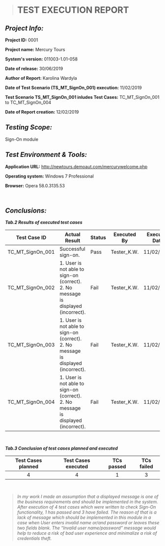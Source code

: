 > # **TEST EXECUTION REPORT**

## *Project Info:*

**Project ID:** 0001

**Project name:** Mercury Tours

**System's version:** 011003-1.01-058

**Date of release:** 30/06/2019

**Author of Report:** Karolina Wardyla

**Date of Test Scenario (TS_MT_SignOn_001) execution:** 11/02/2019

**Test Scenario TS_MT_SignOn_001 inludes Test Cases:** TC_MT_SignOn_001 to TC_MT_SignOn_004

**Date of Report creation:** 12/02/2019

## *Testing Scope:*

Sign-On module

## *Test Environment & Tools:*

**Application URL:** http://newtours.demoaut.com/mercurywelcome.php

**Operating system:** Windows 7 Professional

**Browser:** Opera 58.0.3135.53

&nbsp;

## *Conclusions:*

**_Tab.2 Results of executed test cases_**

| Test Case ID | Actual Result | Status | Executed By | Executed Date | Comments (if any) |
| --- | --- | --- | --- | --- | --- |
| TC_MT_SignOn_001 | Successful sign-on. | Pass | Tester_K.W. | 11/02/2019 | No comments. |
| TC_MT_SignOn_002 | 1. User is not able to sign-on (correct). <br/> 2. No message is displayed (incorrect). | Fail | Tester_K.W. | 11/02/2019 | "Invalid user name/password" message should be implemented. See BUG REPORT (BR_0001) |
| TC_MT_SignOn_003 | 1. User is not able to sign-on (correct). <br/> 2. No message is displayed (incorrect). | Fail | Tester_K.W. | 11/02/2019 | "Invalid user name/password" message should be implemented. See BUG REPORT (BR_0001) |
| TC_MT_SignOn_004 | 1. User is not able to sign-on (correct). <br/> 2. No message is displayed (incorrect). | Fail | Tester_K.W. | 11/02/2019 | "Invalid user name/password" message should be implemented. See BUG REPORT (BR_0001) |

&nbsp;

**_Tab.3 Conclusion of test cases planned and executed_**

| Test Cases planned | Test Cases executed | TCs passed | TCs failed |
|:------------------:|:-------------------:|:----------:|:----------:|
|          4         |          4          |      1     |      3     |

&nbsp;

> *In my work I made an assumption that a displayed message is one of the business requirements and should be implemented in the system. After execution of 4 test cases which were written to check Sign-On functionality, 1 has passed and 3 have failed. The reason of that is a lack of message which should be implemented in this module in a case when User enters invalid name or/and password or leaves these two fields blank. The “Invalid user name/password” message would help to reduce a risk of bad user experience and minimalize a risk of credentials theft.*

